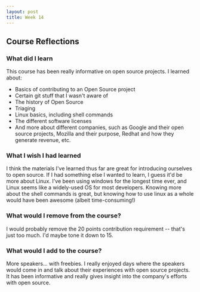 ```yaml
---
layout: post  
title: Week 14
---
```


## Course Reflections

### What did I learn  
This course has been really informative on open source projects. I learned about:
 - Basics of contributing to an Open Source project
 - Certain git stuff that I wasn't aware of
 - The history of Open Source
 - Triaging
 - Linux basics, including shell commands
 - The different software licenses
 - And more about different companies, such as Google and their open source projects, Mozilla and their purpose, Redhat and how they generate revenue, etc.
  
### What I wish I had learned
I think the materials I've learned thus far are great for introducing ourselves to open source. If I had something else I wanted to learn, I guess it'd be more about Linux. I've been using windows for the longest time ever, and Linux seems like a widely-used OS for most developers. Knowing more about the shell commands is great, but knowing how to use linux as a whole would have been awesome (albeit time-consuming!)  

### What would I remove from the course?
I would probably remove the 20 points contribution requirement -- that's just too much. I'd maybe tone it down to 15. 

### What would I add to the course?
More speakers... with freebies. I really enjoyed days where the speakers would come in and talk about their experiences with open source projects. It has been informative and really gives insight into the company's efforts with open source.
 
 